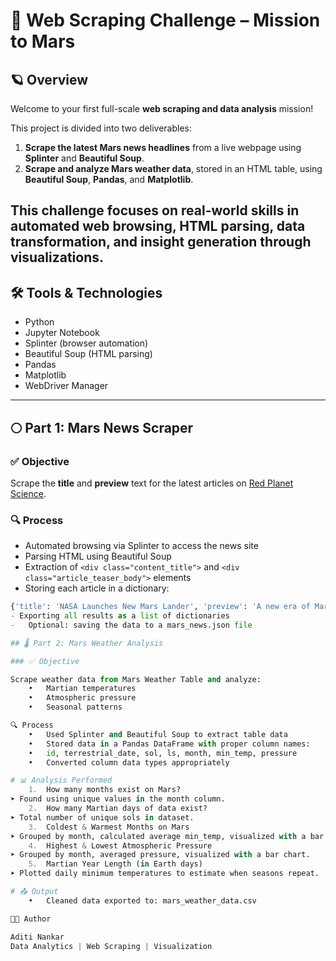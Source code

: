 # 🚀 Web Scraping Challenge – Mission to Mars

## 🪐 Overview

Welcome to your first full-scale **web scraping and data analysis** mission!

This project is divided into two deliverables:

1. **Scrape the latest Mars news headlines** from a live webpage using **Splinter** and **Beautiful Soup**.
2. **Scrape and analyze Mars weather data**, stored in an HTML table, using **Beautiful Soup**, **Pandas**, and **Matplotlib**.

This challenge focuses on real-world skills in automated web browsing, HTML parsing, data transformation, and insight generation through visualizations.
---

## 🛠️ Tools & Technologies

- Python
- Jupyter Notebook
- Splinter (browser automation)
- Beautiful Soup (HTML parsing)
- Pandas
- Matplotlib
- WebDriver Manager

---

## 🌕 Part 1: Mars News Scraper

### ✅ Objective

Scrape the **title** and **preview** text for the latest articles on [Red Planet Science](https://static.bc-edx.com/data/web/mars_news/index.html).

### 🔍 Process

- Automated browsing via Splinter to access the news site
- Parsing HTML using Beautiful Soup
- Extraction of `<div class="content_title">` and `<div class="article_teaser_body">` elements
- Storing each article in a dictionary:
```python
{'title': 'NASA Launches New Mars Lander', 'preview': 'A new era of Mars exploration begins...'}
- Exporting all results as a list of dictionaries
-	Optional: saving the data to a mars_news.json file

## 🌡️ Part 2: Mars Weather Analysis

### ✅ Objective

Scrape weather data from Mars Weather Table and analyze:
	•	Martian temperatures
	•	Atmospheric pressure
	•	Seasonal patterns

🔍 Process
	•	Used Splinter and Beautiful Soup to extract table data
	•	Stored data in a Pandas DataFrame with proper column names:
	•	id, terrestrial_date, sol, ls, month, min_temp, pressure
	•	Converted column data types appropriately

# 📊 Analysis Performed
	1.	How many months exist on Mars?
➤ Found using unique values in the month column.
	2.	How many Martian days of data exist?
➤ Total number of unique sols in dataset.
	3.	Coldest & Warmest Months on Mars
➤ Grouped by month, calculated average min_temp, visualized with a bar chart.
	4.	Highest & Lowest Atmospheric Pressure
➤ Grouped by month, averaged pressure, visualized with a bar chart.
	5.	Martian Year Length (in Earth days)
➤ Plotted daily minimum temperatures to estimate when seasons repeat.

# 📤 Output
	•	Cleaned data exported to: mars_weather_data.csv

🧑‍💻 Author

Aditi Nankar
Data Analytics | Web Scraping | Visualization
